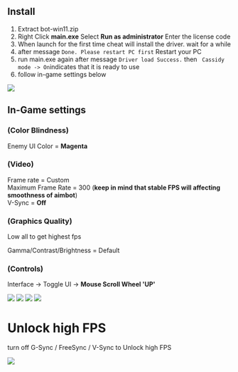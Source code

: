 ## Install

1. Extract bot-win11.zip
2. Right Click __main.exe__ Select __Run as administrator__ Enter the license code
3. When launch for the first time cheat will install the driver. wait for a while
4. after message ```Done. Please restart PC first``` Restart your PC
5. run main.exe again after message ```Driver load Success.``` then ``` Cassidy mode -> On```indicates that it is ready to use
6. follow in-game settings below

![](https://media.discordapp.net/attachments/1033371424972349440/1033398532129959987/unknown.png)

## In-Game settings

### (Color Blindness) <br />
Enemy UI Color  =  __Magenta__

### (Video) <br />
Frame rate = Custom <br />
Maximum Frame Rate = 300 (**keep in mind that stable FPS will affecting smoothness of aimbot**)<br />
V-Sync = __Off__

### (Graphics Quality) <br />
Low all to get highest fps

Gamma/Contrast/Brightness = Default

### (Controls) <br />
Interface -> Toggle UI -> __Mouse Scroll Wheel 'UP'__

![](https://i.imgur.com/INbk0xj.png)
![](https://media.discordapp.net/attachments/1031658340272570451/1049592572458307584/image.png?width=1083&height=609)
![](https://i.imgur.com/BC0bRWu.png)
![](https://media.discordapp.net/attachments/1034460902608617593/1046945759599276103/image.png?width=1083&height=609)

# Unlock high FPS

turn off G-Sync / FreeSync / V-Sync to Unlock high FPS

![](https://i.imgur.com/OsqeQf1.png)

